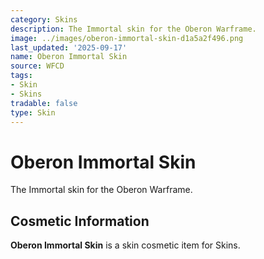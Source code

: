 ```yaml
---
category: Skins
description: The Immortal skin for the Oberon Warframe.
image: ../images/oberon-immortal-skin-d1a5a2f496.png
last_updated: '2025-09-17'
name: Oberon Immortal Skin
source: WFCD
tags:
- Skin
- Skins
tradable: false
type: Skin
---
```


# Oberon Immortal Skin

The Immortal skin for the Oberon Warframe.

## Cosmetic Information

**Oberon Immortal Skin** is a skin cosmetic item for Skins.


